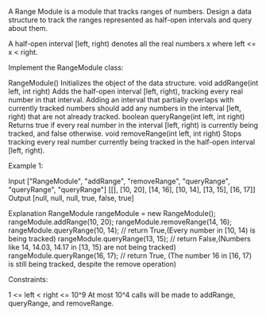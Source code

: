 
A Range Module is a module that tracks ranges of numbers. Design a data
structure to track the ranges represented as half-open intervals and query
about them.

A half-open interval [left, right) denotes all the real numbers x where left
<= x < right.

Implement the RangeModule class:


RangeModule() Initializes the object of the data structure.
void addRange(int left, int right) Adds the half-open interval [left, right),
tracking every real number in that interval. Adding an interval that
partially overlaps with currently tracked numbers should add any numbers in
the interval [left, right) that are not already tracked.
boolean queryRange(int left, int right) Returns true if every real number in
the interval [left, right) is currently being tracked, and false
otherwise.
void removeRange(int left, int right) Stops tracking every real number
currently being tracked in the half-open interval [left, right).



Example 1:


Input
["RangeModule", "addRange", "removeRange", "queryRange", "queryRange",
"queryRange"]
[[], [10, 20], [14, 16], [10, 14], [13, 15], [16, 17]]
Output
[null, null, null, true, false, true]

Explanation
RangeModule rangeModule = new RangeModule();
rangeModule.addRange(10, 20);
rangeModule.removeRange(14, 16);
rangeModule.queryRange(10, 14); // return True,(Every number in [10, 14) is
being tracked)
rangeModule.queryRange(13, 15); // return False,(Numbers like 14, 14.03,
14.17 in [13, 15) are not being tracked)
rangeModule.queryRange(16, 17); // return True, (The number 16 in [16, 17) is
still being tracked, despite the remove operation)



Constraints:


1 <= left < right <= 10^9
At most 10^4 calls will be made to addRange, queryRange, and removeRange.





